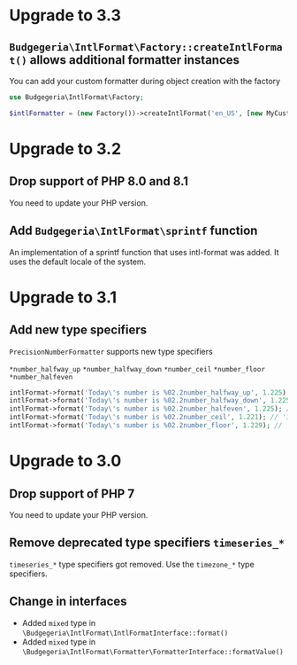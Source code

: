 # Upgrade to 3.3

## `Budgegeria\IntlFormat\Factory::createIntlFormat()` allows additional formatter instances

You can add your custom formatter during object creation with the factory

``` php
use Budgegeria\IntlFormat\Factory;

$intlFormatter = (new Factory())->createIntlFormat('en_US', [new MyCustomFormatter()]);
```

# Upgrade to 3.2

## Drop support of PHP 8.0 and 8.1

You need to update your PHP version.

## Add `Budgegeria\IntlFormat\sprintf` function

An implementation of a sprintf function that uses intl-format was added. It
uses the default locale of the system.

# Upgrade to 3.1

## Add new type specifiers

`PrecisionNumberFormatter` supports new type specifiers

`*number_halfway_up`
`*number_halfway_down`
`*number_ceil`
`*number_floor`
`*number_halfeven`

``` php
intlFormat->format('Today\'s number is %02.2number_halfway_up', 1.225); // '1,23'
intlFormat->format('Today\'s number is %02.2number_halfway_down', 1.225); // '1,22'
intlFormat->format('Today\'s number is %02.2number_halfeven', 1.225); // '1,22'
intlFormat->format('Today\'s number is %02.2number_ceil', 1.221); // '1,23'
intlFormat->format('Today\'s number is %02.2number_floor', 1.229); // '1,22'
```

# Upgrade to 3.0

## Drop support of PHP 7

You need to update your PHP version.

## Remove deprecated type specifiers `timeseries_*`

`timeseries_*` type specifiers got removed. Use the `timezone_*` type specifiers.

## Change in interfaces

* Added `mixed` type in `\Budgegeria\IntlFormat\IntlFormatInterface::format()`
* Added `mixed` type in `\Budgegeria\IntlFormat\Formatter\FormatterInterface::formatValue()`
